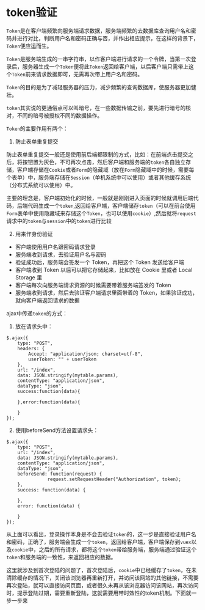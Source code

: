 # token验证

`Token`是在客户端频繁向服务端请求数据，服务端频繁的去数据库查询用户名和密码并进行对比，判断用户名和密码正确与否，并作出相应提示，在这样的背景下，`Token`便应运而生。

`Token`是服务端生成的一串字符串，以作客户端进行请求的一个令牌，当第一次登录后，服务器生成一个`Token`便将此`Token`返回给客户端，以后客户端只需带上这个`Token`前来请求数据即可，无需再次带上用户名和密码。

`Token`的目的是为了减轻服务器的压力，减少频繁的查询数据库，使服务器更加健壮。

`token`其实说的更通俗点可以叫暗号，在一些数据传输之前，要先进行暗号的核对，不同的暗号被授权不同的数据操作。

`Token`的主要作用有两个：
1. 防止表单重复提交

防止表单重复提交一般还是使用前后端都限制的方式，比如：在前端点击提交之后，将按钮置为灰色，不可再次点击，然后客户端和服务端的`token`各自独立存储，客户端存储在`Cookie`或者`Form`的隐藏域（放在`Form`隐藏域中的时候，需要每个表单）中，服务端存储在`Session`（单机系统中可以使用）或者其他缓存系统（分布式系统可以使用）中。

主要的理念是，客户端初始化的时候，一般就是刚刚进入页面的时候就调用后端代码，后端代码生成一个`token`,返回给客户端，客户端储存`token`（可以在前台使用`Form`表单中使用隐藏域来存储这个`Token`，也可以使用`cookie`）,然后就将`request`请求中的`token`与`session`中的`token`进行比较

2. 用来作身份验证

* 客户端使用用户名跟密码请求登录
* 服务端收到请求，去验证用户名与密码
* 验证成功后，服务端会签发一个 Token，再把这个 Token 发送给客户端
* 客户端收到 Token 以后可以把它存储起来，比如放在 Cookie 里或者 Local Storage 里
* 客户端每次向服务端请求资源的时候需要带着服务端签发的 Token
* 服务端收到请求，然后去验证客户端请求里面带着的 Token，如果验证成功，就向客户端返回请求的数据

ajax中传递`token`的方式：
1. 放在请求头中：
```
$.ajax({
    type: "POST",
    headers: {
        Accept: "application/json; charset=utf-8",
        userToken: "" + userToken
    },
    url: "/index",
    data: JSON.stringify(mytable.params),
    contentType: "application/json",
    dataType: "json",
    success:function(data){
                    
    },error:function(data){
                    
    }
});
```

2. 使用beforeSend方法设置请求头：
```
$.ajax({
    type: "POST",
    url: "/index",
    data: JSON.stringify(mytable.params),
    contentType: "application/json",
    dataType: "json",
    beforeSend: function(request) {                
               request.setRequestHeader("Authorization", token);
    },
    success: function(data) {

    },
    error: function(data) {

    }
});  
```
从上面可以看出，登录操作本身是不会去验证`token`的，这一步是直接验证用户名和密码，正确了，服务端会生成一个`token`，返回给客户端，客户端保存到`vuex`以及`cookie`中，之后的所有请求，都将这个`token`带给服务端，服务端通过验证这个`token`和服务端的一致性，来返回相应的数据。

这里就涉及到首次登陆的问题了，首次登陆后，`cookie`中已经缓存了`token`，在未清除缓存的情况下，关闭该浏览器再重新打开，并访问该网站的其他链接，不需要再次登陆，就可以直接访问页面，或者很久未再从该浏览器访问该网站，再次访问时，提示登陆过期，需要重新登陆，这就需要用带时效性的token机制。下面就一步一步来

